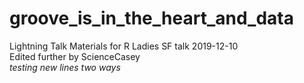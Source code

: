 # groove_is_in_the_heart_and_data
Lightning Talk Materials for R Ladies SF talk 2019-12-10 <br />
Edited further by ScienceCasey\
*testing new lines two ways*

